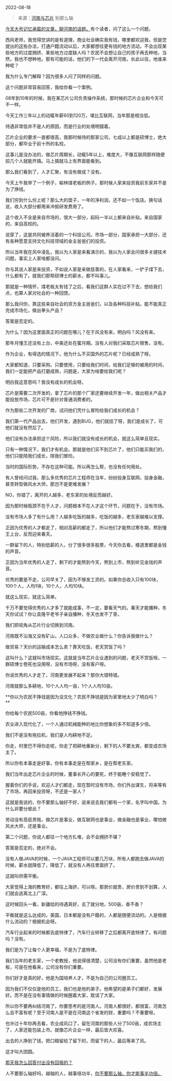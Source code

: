 2022-08-18

> 来源：[河南与芯片](http://mp.weixin.qq.com/s?__biz=MzU3NDc5Nzc0NQ==&mid=2247519787&idx=2&sn=b07252aad8750c79cc80fcb47f86f257&chksm=fd2e2cf5ca59a5e31027a5388db73c8079878c4e7511071a78399fb8b1d95a6d5631f4035b73&scene=27#wechat_redirect)
> 别那么轴

[今天大号记忆承载的文章，聊河南的话题。](http://mp.weixin.qq.com/s?__biz=MzU0MjYwNDU2Mw==&mid=2247507345&idx=1&sn=ce7a251f5df2cea3e44be241b09da5cc&chksm=fb1ab1edcc6d38fb567bb145fd81a997cf2cda02315a55280cf1a9195f342d165b28a4949ad6&scene=21#wechat_redirect)有个读者，问了这么一个问题。  

  

西风老师，我觉得您讲的是有道理，商业社会确实我有钱，哪里都欢迎我，但是您提出的这些办法，打通户籍流动以后，大家都想往更有钱的地方流动，不会出现某些地方的过度拥挤、某些地方过度缺人吗？农民不会想让自己的孩子再去种地，当然，我也不想种地。那有可能的话，他们的下一代会离开河南，长此以往，地谁来种呢？

  

我为什么专门解释？因为很多人问了同样的问题。

  

这个问题非常容易回答，我给你看一个案例。  

  

08年到10年的时候，我在某芯片公司负责操作系统，那时候的芯片企业和今天可不一样。  

  

今天工作三年以上的动辄年薪60到120万，堪比互联网，当年那是相当低。  

  

待遇非常低并不是人的原因，而是行业的处境明摆着。  

  

芯片企业的要求一直都很高，我那时候待的那家公司，七成以上都是硕博士，绝大部分，都毕业于前十所的名校。

  

这事儿是没办法的，做芯片周期长，动辄5年以上，难度大，不像互联网那样随便招几个人就能开搞。马上搞就马上有界面能看到。

  

那么我们看到了，人才汇聚，有没有做成？没有。  

  

今天上午我举了一个例子，榆林煤老板的例子。那时候人家来投资我前东家并不是为了挣钱。  

  

我们穷到什么份上呢？那么大的盘子，一年的净利润，还不如一个饭店。换句话说，收入大部分都用来冲抵研发费用了。  

  

这个收入不全是来自市场的，很大一部分，起码一半以上都来自补贴。来自国家的，来自高校的。  

  

说穿了，这是共同被养活着的一个科技公司。市场一部分，国家承担一大部分，还有各种愿意支持文化科技领域的金主爸爸们的投资。  

  

所以当年我在风中凌乱，我以为人家是来看演示的，我以为人家会问很多关键技术问题，事实上人家啥都没问。

  

你与其说人家是来投资，不如说人家是来做慈善的，在人家看来，一铲子煤下去，什么都有了。就我们那帮硕博士的薪水，都不叫事儿。

  

那就是一种情怀，煤老板太有钱了之后，看我们这群人实在过不下去，想给我们点，也算人家对社会的一种回馈。  

  

那么我问你，靠这些来自社会的资方金主爸爸们，以及各种科技补贴，能不能真正完成市场化，做出拳头产品？  

  

答案是否定的。

  

为什么？因为这里面真正的问题在哪儿？在于风没有来，明白吗？风没有来。

  

那年月懂王还没有上台，中美还处在蜜月期。没有人对我们采取芯片限售，没有。  

  

作为企业，有得选的情况下，他为什么不买国外的芯片呢？已经成熟了呀。  

  

大家都知道，只要采购，只要使用，只要给我们时间，给我们足够的被用的时间，我们一定能把产品打磨成熟，问题是，大家为啥要给我们呢？

  

明白我这意思吗？我没有成长的机会呀。  

  

芯片是需要二次开发的，拿了芯片的那个厂家还要继续开发一年，做出相关产品才能投放市场，芯片可不是针对普通消费者的。

  

作为那些二次开发的厂商，试问他们凭什么冒险给我们成长的机会？  

  

我们第一代产品出去，他们开发，遇到BUG，他们就挂了呀，我们是成长了，可他们就没有然后了。

  

他们没有办法承担这个风险，所以我们就没有成长的机会，就这么简单且现实。

  

只有一种情况下，我们才有机会。那就是他们买不到芯片了，他们只能买我们的，他们只能陪我们成长，陪我们冒险。

  

当时的国际形势，不存在这种可能。所以再怎么帮，也没有任何用处。

  

有人曾经问过我，那么多优秀的芯片工程师在当年，纷纷投身互联网，投身金融，甚至转型做风水大师，那岂不是更难发展？  

  

NO，你错了，离开的人越多，老东家的处境反而越好。

  

因为那时候瓶颈不在于人才，问题根本不在人才这个环节，问题在于，没有市场。  

  

没有市场人多了有什么用？人越多吃饭的越多，吃饭的越多，老东家越难以支撑。  

  

正因为优秀的人才都走了，相对高薪的都走了，所以他们才能熬过寒冬期，熬到懂王上台，反而迎来春天。  

  

一群留下的人，特别低薪的人，分了很多很多股票，今天你去看，楼道里都是金钱的声音。  

  

正因为当年优秀的人走了，剩下的才能熬到今天，熬到上市，熬到听见金钱的声音。  

  

优秀的要是不走，公司早关了，因为不够发工资的。如果你总收入只有100块，100个人，人均1块，10个人，人均10块。  

  

就这么现实，就这么简单。  

  

千万不要觉得优秀的人才多了就能成事，不一定，要看天气的。春天才能播种，冬天你试试？你让袁隆平老爷子亲自播种，冬天也发不了芽。

  

我们把视角从芯片行业切换到河南。  

  

河南既不沿海又没有矿山，人口众多，不做农业做什么？你告诉我做什么？

  

做贸易？天价的运输成本怎么卖？靠天吃饭，老天赏饭了吗？

  

这叫什么？这就叫市场现实。这就是当年芯片企业遇到的问题，老天不赏饭呀。一群硕博士卷死也没用呀，没有市场呀，没有客户呀。  

  

你说优秀的人才走了，河南更发展不起来？那你大错特错。  

  

河南就那么多耕地，10个人人均一亩，1个人人均10亩。  

  

 **你以为农民不挣钱是因为没文化？农民不挣钱是因为家里地太少了明白吗？  
**

  

你给每个农民500亩，你看他挣钱不挣钱。  

  

农业进入现代化了，一个人通过机械能种的地比你想象的多不知道多少倍。  

  

我们不是没有拖拉机，我们是人均耕地不足。  

  

你走，村里巴不得你走呢，你走了把耕地重新分，剩下的人不要太爽，都变成农场主了。  

  

所以你有本事走是好事，你有本事走是在帮家乡，是在帮老东家。  

  

我们当年出走芯片企业的时候，董事长开心的要死，终于能睡个安稳觉了。

  

握着你们的手说，欢迎人才们都走，现在暂时没有市场，你们外出谋生，将来等有了市场，再回来投资呀，不还是一家人？

  

这就是我说的，你不要那么轴好不好，说来说去我们都有一个家，名字叫中国。为什么非要分彼此？  

  

劳动没有高低贵贱，做芯片是事业，做互联网也是事业，做金融也是事业，哪怕做风水大师，还是事业。  

  

第二个问题，你说人都往一个地方扎堆，会不会拥挤不堪？  

  

答案是否定的，绝对不会。

  

没有人做JAVA的时候，一个JAVA工程师可以要几万块，所有人都跑去做JAVA的时候，薪水就降低了，降低了，就没有人再往里面挤了。  

  

这就叫供需平衡。

  

大家觉得上海的教育好，都往上海挤，可以呀。那房价就贵，房价贵到不划算，人们就会逃离北上广深。  

  

这时候回头一看，新疆给的待遇真好，去了就分地，500亩，香不香？  

  

平衡就是这么达成的。美国，日本都是没有户籍的，人都是随便流动的。人是根据什么流动的？根据机会呀。  

  

汽车行业起来的时候都去底特律了，汽车行业转移了之后都离开底特律了。有问题吗？没有。  

  

我们是为了让每个人更幸福，不是为了底特律。

  

我们当年的老东家，一个老教授，他说得很清楚，公司没有你们重要，虽然他是老板，可是在他看来，公司没有你们重要。  

  

你们好才是真的好，他是为国培养人才，不是为自己的公司圈员工。  

  

因为我们不仅仅是他的员工，我们也是他的弟子。他希望的是弟子们都好，发展好。而不是在没有事情做的时候圈着大家，耽误了大家。  

  

所以你不要再纠结河南了，你要思考的是河南人。河南人都很好，都很富，河南怎么会不富有呢？至于河南人是不是在河南这个省发的财，重要吗？不重要呀。  

  

也许过十年你再去看，农业成风口了，留在河南的那些人分了500亩，成农场主了，人家还能包装上市。就像芯片企业一样，最后皆大欢喜。

  

出去的人挣到了钱，把口粮留给了留下的，而留下的人，最后等来了风。  

  

这才叫大团圆。

  

[那天我怎么回答付出没有回报的？](http://mp.weixin.qq.com/s?__biz=MzU0MjYwNDU2Mw==&mid=2247507339&idx=1&sn=1da273ca6f7694bd9240229b308d6dd4&chksm=fb1ab1f7cc6d38e171704aaa9733934657795707ddb0094fc67768f22c2309713c0d5169a42b&scene=21#wechat_redirect)

  

人不要那么轴好吗，越轴的人，越事倍功半，[你不要那么轴，你才能事半功倍。](http://mp.weixin.qq.com/s?__biz=MzU0MjYwNDU2Mw==&mid=2247507339&idx=1&sn=1da273ca6f7694bd9240229b308d6dd4&chksm=fb1ab1f7cc6d38e171704aaa9733934657795707ddb0094fc67768f22c2309713c0d5169a42b&scene=21#wechat_redirect)

